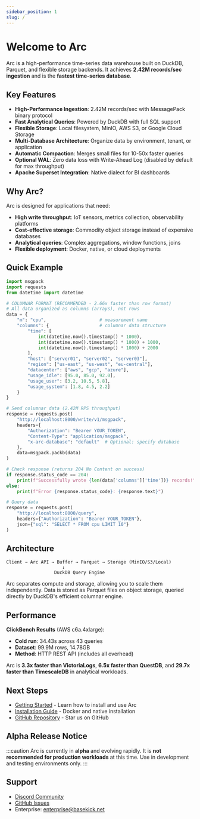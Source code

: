 ```yaml
---
sidebar_position: 1
slug: /
---
```


# Welcome to Arc

Arc is a high-performance time-series data warehouse built on DuckDB, Parquet, and flexible storage backends. It achieves **2.42M records/sec ingestion** and is the **fastest time-series database**.

## Key Features

- **High-Performance Ingestion**: 2.42M records/sec with MessagePack binary protocol
- **Fast Analytical Queries**: Powered by DuckDB with full SQL support
- **Flexible Storage**: Local filesystem, MinIO, AWS S3, or Google Cloud Storage
- **Multi-Database Architecture**: Organize data by environment, tenant, or application
- **Automatic Compaction**: Merges small files for 10-50x faster queries
- **Optional WAL**: Zero data loss with Write-Ahead Log (disabled by default for max throughput)
- **Apache Superset Integration**: Native dialect for BI dashboards

## Why Arc?

Arc is designed for applications that need:

- **High write throughput**: IoT sensors, metrics collection, observability platforms
- **Cost-effective storage**: Commodity object storage instead of expensive databases
- **Analytical queries**: Complex aggregations, window functions, joins
- **Flexible deployment**: Docker, native, or cloud deployments

## Quick Example

```python
import msgpack
import requests
from datetime import datetime

# COLUMNAR FORMAT (RECOMMENDED - 2.66x faster than row format)
# All data organized as columns (arrays), not rows
data = {
    "m": "cpu",                    # measurement name
    "columns": {                   # columnar data structure
        "time": [
            int(datetime.now().timestamp() * 1000),
            int(datetime.now().timestamp() * 1000) + 1000,
            int(datetime.now().timestamp() * 1000) + 2000
        ],
        "host": ["server01", "server02", "server03"],
        "region": ["us-east", "us-west", "eu-central"],
        "datacenter": ["aws", "gcp", "azure"],
        "usage_idle": [95.0, 85.0, 92.0],
        "usage_user": [3.2, 10.5, 5.8],
        "usage_system": [1.8, 4.5, 2.2]
    }
}

# Send columnar data (2.42M RPS throughput)
response = requests.post(
    "http://localhost:8000/write/v1/msgpack",
    headers={
        "Authorization": "Bearer YOUR_TOKEN",
        "Content-Type": "application/msgpack",
        "x-arc-database": "default"  # Optional: specify database
    },
    data=msgpack.packb(data)
)

# Check response (returns 204 No Content on success)
if response.status_code == 204:
    print(f"Successfully wrote {len(data['columns']['time'])} records!")
else:
    print(f"Error {response.status_code}: {response.text}")

# Query data
response = requests.post(
    "http://localhost:8000/query",
    headers={"Authorization": "Bearer YOUR_TOKEN"},
    json={"sql": "SELECT * FROM cpu LIMIT 10"}
)
```

## Architecture

```
Client → Arc API → Buffer → Parquet → Storage (MinIO/S3/Local)
                     ↓
                  DuckDB Query Engine
```

Arc separates compute and storage, allowing you to scale them independently. Data is stored as Parquet files on object storage, queried directly by DuckDB's efficient columnar engine.

## Performance

**ClickBench Results** (AWS c6a.4xlarge):
- **Cold run**: 34.43s across 43 queries
- **Dataset**: 99.9M rows, 14.78GB
- **Method**: HTTP REST API (includes all overhead)

Arc is **3.3x faster than VictoriaLogs**, **6.5x faster than QuestDB**, and **29.7x faster than TimescaleDB** in analytical workloads.

## Next Steps

- [Getting Started](/arc/getting-started) - Learn how to install and use Arc
- [Installation Guide](/arc/installation/docker) - Docker and native installation
- [GitHub Repository](https://github.com/basekick-labs/arc) - Star us on GitHub

## Alpha Release Notice

:::caution
Arc is currently in **alpha** and evolving rapidly. It is **not recommended for production workloads** at this time. Use in development and testing environments only.
:::

## Support

- [Discord Community](https://discord.gg/nxnWfUxsdm)
- [GitHub Issues](https://github.com/basekick-labs/arc/issues)
- Enterprise: enterprise@basekick.net

